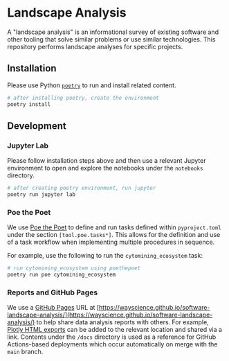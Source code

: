 # Landscape Analysis

A "landscape analysis" is an informational survey of existing software and other tooling that solve similar problems or use similar technologies.
This repository performs landscape analyses for specific projects.

## Installation

Please use Python [`poetry`](https://python-poetry.org/) to run and install related content.

```bash
# after installing poetry, create the environment
poetry install
```

## Development

### Jupyter Lab

Please follow installation steps above and then use a relevant Jupyter environment to open and explore the notebooks under the `notebooks` directory.

```bash
# after creating poetry environment, run jupyter
poetry run jupyter lab
```

### Poe the Poet

We use [Poe the Poet](https://poethepoet.natn.io/index.html) to define and run tasks defined within `pyproject.toml` under the section `[tool.poe.tasks*]`.
This allows for the definition and use of a task workflow when implementing multiple procedures in sequence.

For example, use the following to run the `cytomining_ecosystem` task:

```bash
# run cytomining_ecosystem using poethepoet
poetry run poe cytomining_ecosystem
```

### Reports and GitHub Pages

We use a [GitHub Pages](https://pages.github.com/) URL at [https://wayscience.github.io/software-landscape-analysis/](https://wayscience.github.io/software-landscape-analysis/) to help share data analysis reports with others.
For example, [Plotly HTML exports](https://plotly.com/python/interactive-html-export/) can be added to the relevant location and shared via a link.
Contents under the `/docs` directory is used as a reference for GitHub Actions-based deployments which occur automatically on merge with the `main` branch.
